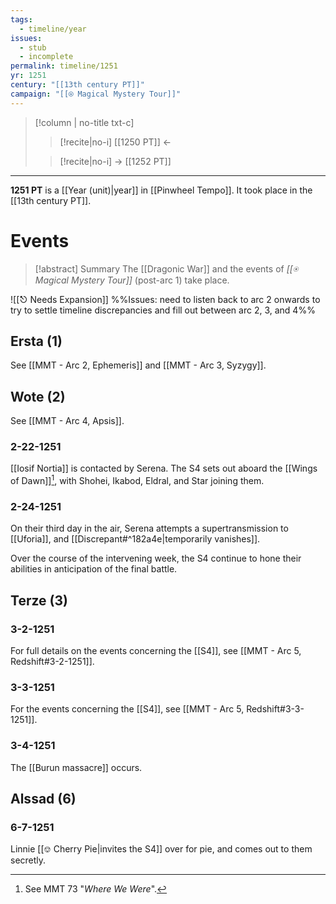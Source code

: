 ```yaml
---
tags:
  - timeline/year
issues:
  - stub
  - incomplete
permalink: timeline/1251
yr: 1251
century: "[[13th century PT]]"
campaign: "[[⍟ Magical Mystery Tour]]"
---
```

>[!column | no-title txt-c]
>>[!recite|no-i] [[1250 PT]] ←
>
>> [!recite|no-i] → [[1252 PT]]

---
**1251 PT** is a [[Year (unit)|year]] in [[Pinwheel Tempo]]. It took place in the [[13th century PT]].

# Events
>[!abstract] Summary
>The [[Dragonic War]] and the events of *[[⍟ Magical Mystery Tour]]* (post-arc 1) take place. 

![[⎋ Needs Expansion]]
%%Issues: need to listen back to arc 2 onwards to try to settle timeline discrepancies and fill out between arc 2, 3, and 4%%
## Ersta (1)
See [[MMT - Arc 2, Ephemeris]] and [[MMT - Arc 3, Syzygy]].
## Wote (2)
See [[MMT - Arc 4, Apsis]].

### 2-22-1251
[[Iosif Nortia]] is contacted by Serena. The S4 sets out aboard the [[Wings of Dawn]][^73], with Shohei, Ikabod, Eldral, and Star joining them.

### 2-24-1251
On their third day in the air, Serena attempts a supertransmission to [[Uforia]], and [[Discrepant#^182a4e|temporarily vanishes]]. 

Over the course of the intervening week, the S4 continue to hone their abilities in anticipation of the final battle.

## Terze (3)

### 3-2-1251
For full details on the events concerning the [[S4]], see [[MMT - Arc 5, Redshift#3-2-1251]].
### 3-3-1251
For the events concerning the [[S4]], see [[MMT - Arc 5, Redshift#3-3-1251]].

### 3-4-1251
The [[Burun massacre]] occurs.

## Alssad (6)
### 6-7-1251
Linnie [[⎊ Cherry Pie|invites the S4]] over for pie, and comes out to them secretly.


[^73]: See MMT 73 "*Where We Were*".